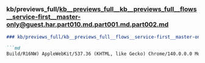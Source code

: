 ### kb/previews_full/kb__previews_full__kb__previews_full__flows__service-first__master-only@guest.har.part010.md.part001.md.part002.md

```md
### kb/previews_full/kb__previews_full__flows__service-first__master-only@guest.har.part010.md.part001.md (part 002)

```md
Build/R16NW) AppleWebKit/537.36 (KHTML, like Gecko) Chrome/140.0.0.0 Mobile Safari/537.36 Edg/
```

```

```
